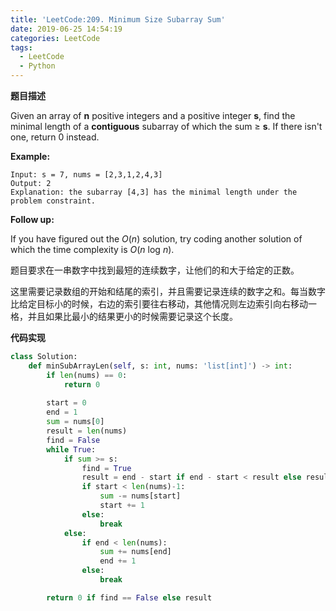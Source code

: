 ```yaml
---
title: 'LeetCode:209. Minimum Size Subarray Sum'
date: 2019-06-25 14:54:19
categories: LeetCode
tags:
  - LeetCode
  - Python
---
```


**题目描述**

Given an array of **n** positive integers and a positive integer **s**, find the minimal length of a **contiguous** subarray of which the sum ≥ **s**. If there isn't one, return 0 instead.

**Example:** 

```
Input: s = 7, nums = [2,3,1,2,4,3]
Output: 2
Explanation: the subarray [4,3] has the minimal length under the problem constraint.
```

**Follow up:**

If you have figured out the *O*(*n*) solution, try coding another solution of which the time complexity is *O*(*n* log *n*). 

<!--more-->

题目要求在一串数字中找到最短的连续数字，让他们的和大于给定的正数。

这里需要记录数组的开始和结尾的索引，并且需要记录连续的数字之和。每当数字比给定目标小的时候，右边的索引要往右移动，其他情况则左边索引向右移动一格，并且如果比最小的结果更小的时候需要记录这个长度。

**代码实现**

```python
class Solution:
    def minSubArrayLen(self, s: int, nums: 'list[int]') -> int:
        if len(nums) == 0:
            return 0
        
        start = 0
        end = 1
        sum = nums[0]
        result = len(nums)
        find = False
        while True:
            if sum >= s:
                find = True
                result = end - start if end - start < result else result
                if start < len(nums)-1:
                    sum -= nums[start]
                    start += 1
                else:
                    break
            else:
                if end < len(nums):
                    sum += nums[end]
                    end += 1
                else:
                    break

        return 0 if find == False else result

```

